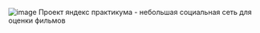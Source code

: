 ![image](https://github.com/belyavtsevrs/Filmorate/assets/122114112/c3d385da-22cc-4ed6-b3fb-e24123912de0)
Проект яндекс практикума - небольшая социальная сеть для оценки фильмов
